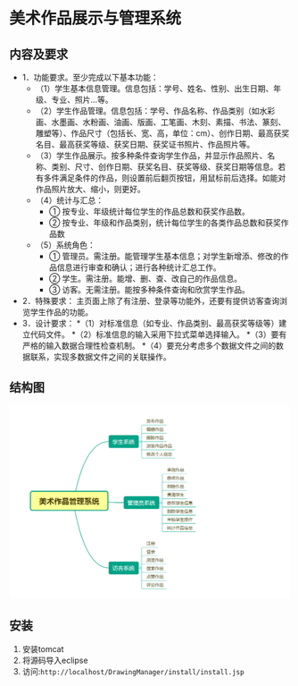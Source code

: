 # 美术作品展示与管理系统

## 内容及要求
* 1．功能要求。至少完成以下基本功能：
	* （1）学生基本信息管理。信息包括：学号、姓名、性别、出生日期、年级、专业、照片…等。
	* （2）学生作品管理。信息包括：学号、作品名称、作品类别（如水彩画、水墨画、水粉画、油画、版画、工笔画、木刻、素描、书法、篆刻、雕塑等）、作品尺寸（包括长、宽、高，单位：cm）、创作日期、最高获奖名目、最高获奖等级、获奖日期、获奖证书照片、作品照片等。
	* （3）学生作品展示。按多种条件查询学生作品，并显示作品照片、名称、类别、尺寸、创作日期、获奖名目、获奖等级、获奖日期等信息。若有多件满足条件的作品，则设置前后翻页按钮，用鼠标前后选择。如能对作品照片放大、缩小，则更好。
	* （4）统计与汇总：
		* ① 按专业、年级统计每位学生的作品总数和获奖作品数。
		* ② 按专业、年级和作品类别，统计每位学生的各类作品总数和获奖作品数
	* （5）系统角色：
		* ① 管理员。需注册。能管理学生基本信息；对学生新增添、修改的作品信息进行审查和确认；进行各种统计汇总工作。 
		* ② 学生。需注册。能增、删、查、改自己的作品信息。
		* ③ 访客。无需注册。能按多种条件查询和欣赏学生作品。
* 2．特殊要求：
       主页面上除了有注册、登录等功能外，还要有提供访客查询浏览学生作品的功能。
* 3．设计要求：
	*（1）对标准信息（如专业、作品类别、最高获奖等级等）建立代码文件。
	*（2）标准信息的输入采用下拉式菜单选择输入。
	*（3）要有严格的输入数据合理性检查机制。
	*（4）要充分考虑多个数据文件之间的数据联系，实现多数据文件之间的关联操作。
	
## 结构图
![截图](./screenshot/structure.png)

## 安装

1. 安装tomcat
2. 将源码导入eclipse
3. 访问:```http://localhost/DrawingManager/install/install.jsp```